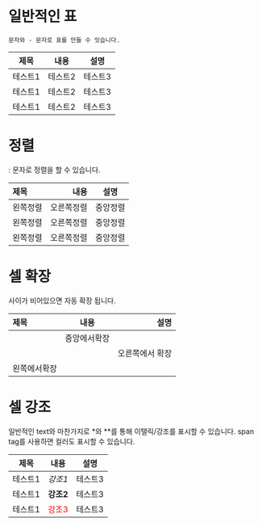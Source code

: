 # 일반적인 표

```
문자와 - 문자로 표를 만들 수 잇습니다.
```

|제목|내용|설명|
|------|---|---|
|테스트1|테스트2|테스트3|
|테스트1|테스트2|테스트3|
|테스트1|테스트2|테스트3|

# 정렬
: 문자로 정렬을 할 수 있습니다.

|제목|내용|설명|
|:---|---:|:---:|
|왼쪽정렬|오른쪽정렬|중앙정렬|
|왼쪽정렬|오른쪽정렬|중앙정렬|
|왼쪽정렬|오른쪽정렬|중앙정렬|

# 셀 확장
사이가 비어있으면 자동 확장 됩니다.

|제목|내용|설명|
|:---|:---:|---:|
||중앙에서확장||
|||오른쪽에서 확장|
|왼쪽에서확장||

# 셀 강조
일반적인 text와 마찬가지로 *와 **를 통해 이탤릭/강조를 표시할 수 있습니다. span tag를 사용하면 컬러도 표시할 수 있습니다.

|제목|내용|설명|
|---|---|---|
|테스트1|*강조1*|테스트3|
|테스트1|**강조2**|테스트3|
|테스트1|<span style="color:red">강조3</span>|테스트3|